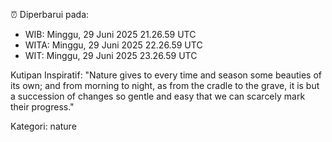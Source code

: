 ⏰ Diperbarui pada:
- WIB: Minggu, 29 Juni 2025 21.26.59 UTC
- WITA: Minggu, 29 Juni 2025 22.26.59 UTC
- WIT: Minggu, 29 Juni 2025 23.26.59 UTC

Kutipan Inspiratif:
"Nature gives to every time and season some beauties of its own; and from morning to night, as from the cradle to the grave, it is but a succession of changes so gentle and easy that we can scarcely mark their progress."


Kategori: nature

